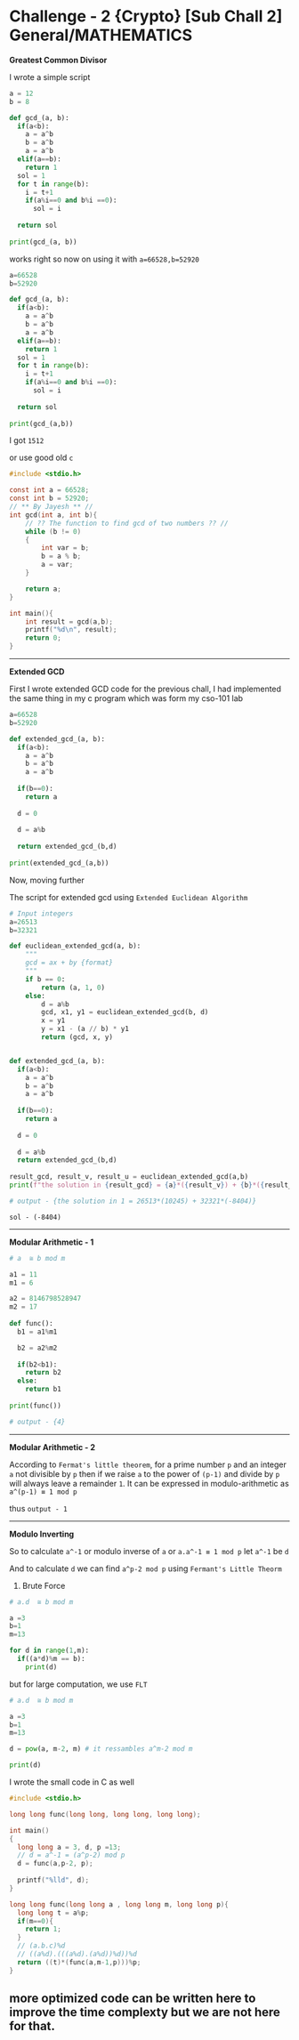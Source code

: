 # Challenge - 2 {Crypto} [Sub Chall 2] General/MATHEMATICS

**Greatest Common Divisor**

I wrote a simple script

```python
a = 12
b = 8

def gcd_(a, b):
  if(a<b):
    a = a^b
    b = a^b
    a = a^b
  elif(a==b):
    return 1
  sol = 1 
  for t in range(b):
    i = t+1
    if(a%i==0 and b%i ==0):
      sol = i
    
  return sol
  
print(gcd_(a, b))
```

works right so now on using it with `a=66528,b=52920`

```python
a=66528
b=52920

def gcd_(a, b):
  if(a<b):
    a = a^b
    b = a^b
    a = a^b
  elif(a==b):
    return 1
  sol = 1 
  for t in range(b):
    i = t+1
    if(a%i==0 and b%i ==0):
      sol = i
    
  return sol
  
print(gcd_(a,b))
```

I got `1512`

or use good old `c`

```c
#include <stdio.h>

const int a = 66528;
const int b = 52920;
// ** By Jayesh ** //
int gcd(int a, int b){
    // ?? The function to find gcd of two numbers ?? //
    while (b != 0)
    {
        int var = b;
        b = a % b;
        a = var;
    }

    return a;
}

int main(){
	int result = gcd(a,b);
	printf("%d\n", result);
	return 0;
}
```

---

**Extended GCD**

First I wrote extended GCD code for the previous chall, I had implemented the same thing in my c program which was form my cso-101 lab
```python
a=66528
b=52920

def extended_gcd_(a, b):
  if(a<b):
    a = a^b
    b = a^b
    a = a^b
  
  if(b==0):
    return a
  
  d = 0
  
  d = a%b
    
  return extended_gcd_(b,d)
  
print(extended_gcd_(a,b))
```

Now, moving further

The script for extended gcd using `Extended Euclidean Algorithm`

```python
# Input integers
a=26513
b=32321

def euclidean_extended_gcd(a, b):
    """
    gcd = ax + by {format}
    """
    if b == 0:
        return (a, 1, 0)
    else:
        d = a%b
        gcd, x1, y1 = euclidean_extended_gcd(b, d)
        x = y1
        y = x1 - (a // b) * y1
        return (gcd, x, y)


def extended_gcd_(a, b):
  if(a<b):
    a = a^b
    b = a^b
    a = a^b
  
  if(b==0):
    return a
  
  d = 0
  
  d = a%b
  return extended_gcd_(b,d)
  
result_gcd, result_v, result_u = euclidean_extended_gcd(a,b)
print(f"the solution in {result_gcd} = {a}*({result_v}) + {b}*({result_u})")

# output - {the solution in 1 = 26513*(10245) + 32321*(-8404)}
```


```
sol - (-8404)
```

---

**Modular Arithmetic - 1**

```python
# a  ≅ b mod m

a1 = 11
m1 = 6

a2 = 8146798528947
m2 = 17
  
def func():
  b1 = a1%m1

  b2 = a2%m2
  
  if(b2<b1):
    return b2
  else: 
    return b1
    
print(func())

# output - {4}
```

---

**Modular Arithmetic - 2**

According to `Fermat's little theorem`,
for a prime number `p` and an integer `a` not divisible by `p` then if we raise `a` to the power of `(p-1)`  and divide by `p` will always leave a remainder `1`. It can be expressed in modulo-arithmetic as `a^(p-1) ≡ 1 mod p`

thus `output - 1`

---

**Modulo Inverting**

So to calculate `a^-1` or modulo inverse of `a` or `a.a^-1 ≡ 1 mod p` let `a^-1` be `d`

And to calculate `d` we can find `a^p-2 mod p` using `Fermant's Little Theorm`

1. Brute Force
```python
# a.d  ≅ b mod m

a =3
b=1
m=13

for d in range(1,m):
  if((a*d)%m == b):
    print(d)
```
but for large computation, we use `FLT`

```python
# a.d  ≅ b mod m

a =3
b=1
m=13

d = pow(a, m-2, m) # it ressambles a^m-2 mod m

print(d)
```

I wrote the small code in C as well

```c
#include <stdio.h>

long long func(long long, long long, long long);

int main()
{
  long long a = 3, d, p =13;
  // d = a^-1 = (a^p-2) mod p
  d = func(a,p-2, p);
  
  printf("%lld", d);
}

long long func(long long a , long long m, long long p){
  long long t = a%p;
  if(m==0){
    return 1;
  }
  // (a.b.c)%d
  // ((a%d).(((a%d).(a%d))%d))%d
  return ((t)*(func(a,m-1,p)))%p;
}
```
more optimized code can be written here to improve the time complexty but we are not here for that.
---
